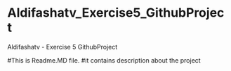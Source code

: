 # Aldifashatv_Exercise5_GithubProject
Aldifashatv - Exercise 5 GithubProject

#This is Readme.MD file.
#it contains description about the project
